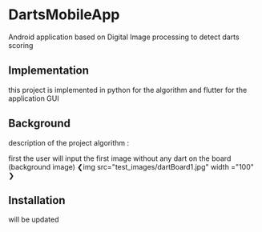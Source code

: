 # DartsMobileApp
Android application based on Digital Image processing to detect darts scoring 

## Implementation
this project is implemented in python for the algorithm and flutter for the application GUI

## Background 
description of the project algorithm :

first the user will input the first image without any dart on the board (background image)
❮img src="test_images/dartBoard1.jpg" width ="100" ❯









## Installation
will be updated 








